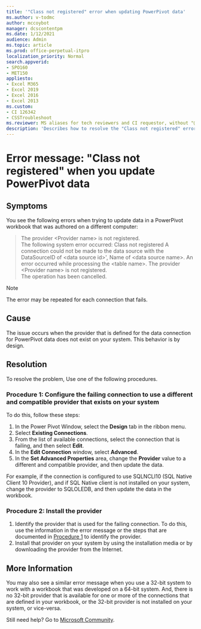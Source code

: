 ```yaml
---
title: '"Class not registered" error when updating PowerPivot data'
ms.author: v-todmc
author: mccoybot
manager: dcscontentpm
ms.date: 1/12/2021
audience: Admin
ms.topic: article
ms.prod: office-perpetual-itpro
localization_priority: Normal
search.appverid:
- SPO160
- MET150
appliesto:
- Excel M365
- Excel 2019
- Excel 2016
- Excel 2013
ms.custom: 
- CI 126342
- CSSTroubleshoot 
ms.reviewer: MS aliases for tech reviewers and CI requestor, without "@microsoft.com".  
description: 'Describes how to resolve the "Class not registered" error when updating data in an Excel PowerPivot workbook.'
---
```


# Error message: "Class not registered" when you update PowerPivot data

## Symptoms

You see the following errors when trying to update data in a PowerPivot workbook that was authored on a different computer:

> The provider \<Provider name> is not registered.<br />
> The following system error occurred: Class not registered  A connection could not be made to the data source with the DataSourceID of \<data source id>', Name of \<data source name>. An error occurred while processing the \<table name>. The provider \<Provider name> is not registered.<br />
> The operation has been cancelled.


> [!note]
> The error may be repeated for each connection that fails.

## Cause

The issue occurs when the provider that is defined for the data connection for PowerPivot data does not exist on your system.
This behavior is by design.

## Resolution

To resolve the problem, Use one of the following procedures.

### Procedure 1: Configure the failing connection to use a different and compatible provider that exists on your system

To do this, follow these steps:

1. In the Power Pivot Window, select the **Design** tab in the ribbon menu.
2. Select **Existing Connections**.
3. From the list of available connections, select the connection that is failing, and then select **Edit**.
4. In the **Edit Connection** window, select **Advanced**.
5. In the **Set Advanced Properties** area, change the **Provider** value to a different and compatible provider, and then update the data.

For example, if the connection is configured to use SQLNCLI10 (SQL Native Client 10 Provider), and if SQL Native client is not installed on your system, change the provider to SQLOLEDB, and then update the data in the workbook.

### Procedure 2: Install the provider

1. Identify the provider that is used for the failing connection. To do this, use the information in the error message or the steps that are documented in [Procedure 1](#procedure-1-configure-the-failing-connection-to-use-a-different-and-compatible-provider-that-exists-on-your-system) to identify the provider.
2. Install that provider on your system by using the installation media or by downloading the provider from the Internet.

## More Information

You may also see a similar error message when you use a 32-bit system to work with a workbook that was developed on a 64-bit system. And, there is no 32-bit provider that is available for one or more of the connections that are defined in your workbook, or the 32-bit provider is not installed on your system, or vice-versa.


Still need help? Go to [Microsoft Community](https://answers.microsoft.com/).